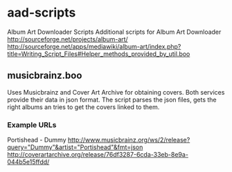 aad-scripts
===========

Album Art Downloader Scripts
Additional scripts for Album Art Downloader
http://sourceforge.net/projects/album-art/
http://sourceforge.net/apps/mediawiki/album-art/index.php?title=Writing_Script_Files#Helper_methods_provided_by_util.boo

musicbrainz.boo
--------
Uses Musicbrainz and Cover Art Archive for obtaining covers. Both services provide their data in json format. The script parses the json files, gets the right albums an tries to get the covers linked to them.
### Example URLs
Portishead - Dummy
http://www.musicbrainz.org/ws/2/release?query="Dummy"&artist="Portishead"&fmt=json
http://coverartarchive.org/release/76df3287-6cda-33eb-8e9a-044b5e15ffdd/

